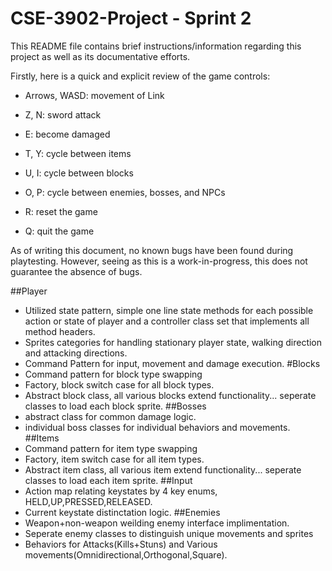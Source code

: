 # CSE-3902-Project - Sprint 2

This README file contains brief instructions/information regarding this project as well as its documentative efforts.

Firstly, here is a quick and explicit review of the game controls:

- Arrows, WASD: movement of Link
- Z, N: sword attack
- E: become damaged

- T, Y: cycle between items
- U, I: cycle between blocks
- O, P: cycle between enemies, bosses, and NPCs

- R: reset the game
- Q: quit the game

As of writing this document, no known bugs have been found during playtesting. However, seeing as this is a work-in-progress, this does not guarantee the absence of bugs.


##Player
- Utilized state pattern, simple one line state methods for each possible action or state of player and a controller class set that implements all method headers. 
- Sprites categories for handling stationary player state, walking direction and attacking directions. 
- Command Pattern for input, movement and damage execution.
#Blocks
- Command pattern for block type swapping
- Factory, block switch case for all block types.
- Abstract block class, all various blocks extend functionality... seperate classes to load each block sprite.
##Bosses
- abstract class for common damage logic.
- individual boss classes for individual behaviors and movements.
##Items
- Command pattern for item type swapping
- Factory, item switch case for all item types.
- Abstract item class, all various item extend functionality... seperate classes to load each item sprite.
##Input
- Action map relating keystates by 4 key enums, HELD,UP,PRESSED,RELEASED.
- Current keystate distinctation logic.
##Enemies
- Weapon+non-weapon weilding enemy interface implimentation.
- Seperate enemy classes to distinguish unique movements and sprites
- Behaviors for Attacks(Kills+Stuns) and Various movements(Omnidirectional,Orthogonal,Square).
